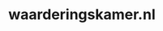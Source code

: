 ---
layout: post
title:  "waarderingskamer.nl"
internal_url:  "/dutchgov/waarderingskamer.nl.html"
categories: dutchgov
---